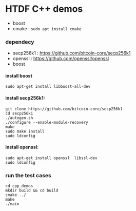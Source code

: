 # HTDF C++ demos

- boost
- cmake : `sudo apt install cmake`

### dependecy

- secp256k1 : https://github.com/bitcoin-core/secp256k1
- openssl : https://github.com/openssl/openssl
- boost

#### install boost

```
sudo apt-get install libboost-all-dev
```

#### install secp256k1:

```
git clone https://github.com/bitcoin-core/secp256k1
cd secp256k1
./autogen.sh
./configure --enable-module-recovery
make 
sudo make install
sudo ldconfig
```

#### install openssl:

```
sudo apt-get install openssl  libssl-dev
sudo ldconfig
```

### run the test cases

```
cd cpp_demos
mkdir build && cd build
cmake ../
make
./main
```

